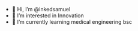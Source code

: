 - 👋 Hi, I’m @inkedsamuel
- 👀 I’m interested in Innovation
- 🌱 I’m currently learning medical engineering bsc

<!---
inkedsamuel/inkedsamuel is a ✨ special ✨ repository because its `README.md` (this file) appears on your GitHub profile.
You can click the Preview link to take a look at your changes.
--->
